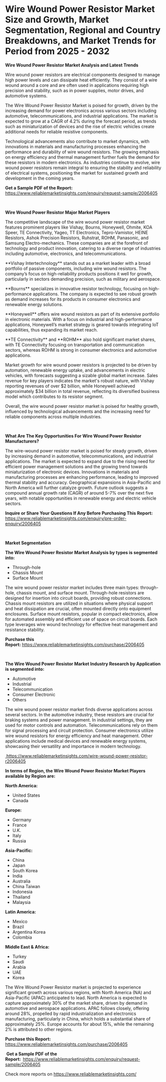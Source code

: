 <p><h1>Wire Wound Power Resistor Market Size and Growth, Market Segmentation, Regional and Country Breakdowns, and Market Trends for Period from 2025 -  2032</h1></p><p><strong>Wire Wound Power Resistor Market Analysis and Latest Trends</strong></p>
<p><p>Wire wound power resistors are electrical components designed to manage high power levels and can dissipate heat efficiently. They consist of a wire wound around a core and are often used in applications requiring high precision and stability, such as in power supplies, motor drives, and automotive systems. </p><p>The Wire Wound Power Resistor Market is poised for growth, driven by the increasing demand for power electronics across various sectors including automotive, telecommunications, and industrial applications. The market is expected to grow at a CAGR of 4.2% during the forecast period, as trends such as miniaturization of devices and the rise of electric vehicles create additional needs for reliable resistive components. </p><p>Technological advancements also contribute to market dynamics, with innovations in materials and manufacturing processes enhancing the performance and durability of wire wound resistors. The growing emphasis on energy efficiency and thermal management further fuels the demand for these resistors in modern electronics. As industries continue to evolve, wire wound power resistors remain integral to ensuring the stability and reliability of electrical systems, positioning the market for sustained growth and development in the coming years.</p></p>
<p><strong>Get a Sample PDF of the Report:&nbsp;</strong> <a href="https://www.reliablemarketinsights.com/enquiry/request-sample/2006405?utm_campaign=3047&utm_medium=2&utm_source=Github&utm_content=ia&utm_term=06042025&utm_id=wire-wound-power-resistor">https://www.reliablemarketinsights.com/enquiry/request-sample/2006405</a></p>
<p>&nbsp;</p>
<p><strong>Wire Wound Power Resistor Major Market Players</strong></p>
<p><p>The competitive landscape of the wire wound power resistor market features prominent players like Vishay, Bourns, Honeywell, Ohmite, KOA Speer, TE Connectivity, Yageo, TT Electronics, Tepro-Vamistor, HEINE Resistors, Ashok Precision Resistors, Ruhstrat, ROHM, Panasonic, and Samsung Electro-mechanics. These companies are at the forefront of technology and product innovation, catering to a diverse range of industries including automotive, electronics, and telecommunications.</p><p>**Vishay Intertechnology** stands out as a market leader with a broad portfolio of passive components, including wire wound resistors. The company’s focus on high-reliability products positions it well for growth, particularly in sectors demanding precision, such as military and aerospace.</p><p>**Bourns** specializes in innovative resistor technology, focusing on high-performance applications. The company is expected to see robust growth as demand increases for its products in consumer electronics and renewable energy solutions.</p><p>**Honeywell** offers wire wound resistors as part of its extensive portfolio in electronic materials. With a focus on industrial and high-performance applications, Honeywell’s market strategy is geared towards integrating IoT capabilities, thus expanding its market reach.</p><p>**TE Connectivity** and **ROHM** also hold significant market shares, with TE Connectivity focusing on transportation and communication sectors, whereas ROHM is strong in consumer electronics and automotive applications.</p><p>Market growth for wire wound power resistors is projected to be driven by automation, renewable energy uptake, and advancements in electric vehicles, with forecasts suggesting a sizable global market increase. Sales revenue for key players indicates the market's robust nature, with Vishay reporting revenues of over $2 billion, while Honeywell achieved approximately $34 billion in total revenue, reflecting its diversified business model which contributes to its resistor segment.</p><p>Overall, the wire wound power resistor market is poised for healthy growth, influenced by technological advancements and the increasing need for reliable components across multiple industries.</p></p>
<p>&nbsp;</p>
<p><strong>What Are The Key Opportunities For Wire Wound Power Resistor Manufacturers?</strong></p>
<p><p>The wire-wound power resistor market is poised for steady growth, driven by increasing demand in automotive, telecommunications, and industrial applications. The market is expected to expand due to the rising need for efficient power management solutions and the growing trend towards miniaturization of electronic devices. Innovations in materials and manufacturing processes are enhancing performance, leading to improved thermal stability and accuracy. Geographical expansions in Asia-Pacific and North America will further catalyze growth. Future outlook suggests a compound annual growth rate (CAGR) of around 5-7% over the next five years, with notable opportunities in renewable energy and electric vehicle sectors.</p></p>
<p><strong>Inquire or Share Your Questions If Any Before Purchasing This Report:</strong> <a href="https://www.reliablemarketinsights.com/enquiry/pre-order-enquiry/2006405?utm_campaign=3047&utm_medium=2&utm_source=Github&utm_content=ia&utm_term=06042025&utm_id=wire-wound-power-resistor">https://www.reliablemarketinsights.com/enquiry/pre-order-enquiry/2006405</a></p>
<p>&nbsp;</p>
<p><strong>Market Segmentation</strong></p>
<p><strong>The Wire Wound Power Resistor Market Analysis by types is segmented into:</strong></p>
<p><ul><li>Through-hole</li><li>Chassis Mount</li><li>Surface Mount</li></ul></p>
<p><p>The wire wound power resistor market includes three main types: through-hole, chassis mount, and surface mount. Through-hole resistors are designed for insertion into circuit boards, providing robust connections. Chassis mount resistors are utilized in situations where physical support and heat dissipation are crucial, often mounted directly onto equipment enclosures. Surface mount resistors, popular in compact electronics, allow for automated assembly and efficient use of space on circuit boards. Each type leverages wire wound technology for effective heat management and resistance stability.</p></p>
<p><strong>Purchase this Report:&nbsp;</strong><a href="https://www.reliablemarketinsights.com/purchase/2006405?utm_campaign=3047&utm_medium=2&utm_source=Github&utm_content=ia&utm_term=06042025&utm_id=wire-wound-power-resistor">https://www.reliablemarketinsights.com/purchase/2006405</a></p>
<p>&nbsp;</p>
<p><strong>The Wire Wound Power Resistor Market Industry Research by Application is segmented into:</strong></p>
<p><ul><li>Automotive</li><li>Industrial</li><li>Telecommunication</li><li>Consumer Electronic</li><li>Others</li></ul></p>
<p><p>The wire wound power resistor market finds diverse applications across several sectors. In the automotive industry, these resistors are crucial for braking systems and power management. In industrial settings, they are used for motor controls and automation. Telecommunications rely on them for signal processing and circuit protection. Consumer electronics utilize wire wound resistors for energy efficiency and heat management. Other applications include medical devices and renewable energy systems, showcasing their versatility and importance in modern technology.</p></p>
<p><a href="https://www.reliablemarketinsights.com/wire-wound-power-resistor-r2006405?utm_campaign=3047&utm_medium=2&utm_source=Github&utm_content=ia&utm_term=06042025&utm_id=wire-wound-power-resistor">&nbsp;https://www.reliablemarketinsights.com/wire-wound-power-resistor-r2006405</a></p>
<p><strong>In terms of Region, the Wire Wound Power Resistor Market Players available by Region are:</strong></p>
<p>
    <p> <strong> North America: </strong>
        <ul>
            <li>United States</li>
            <li>Canada</li>
        </ul>
        </p> 
    <p> <strong> Europe: </strong>
        <ul>
            <li>Germany</li>
            <li>France</li>
            <li>U.K.</li>
            <li>Italy</li>
            <li>Russia</li>
        </ul>
        </p> 
    <p> <strong> Asia-Pacific: </strong>
        <ul>
            <li>China</li>
            <li>Japan</li>
            <li>South Korea</li>
            <li>India</li>
            <li>Australia</li>
            <li>China Taiwan</li>
            <li>Indonesia</li>
            <li>Thailand</li>
            <li>Malaysia</li>
        </ul>
        </p> 
    <p> <strong> Latin America: </strong>
        <ul>
            <li>Mexico</li>
            <li>Brazil</li>
            <li>Argentina Korea</li>
            <li>Colombia</li>
        </ul>
        </p> 
    <p> <strong> Middle East & Africa: </strong>
        <ul>
            <li>Turkey</li>
            <li>Saudi</li>
            <li>Arabia</li>
            <li>UAE</li>
            <li>Korea</li>
        </ul>
    </p>
    </p>
<p><p>The Wire Wound Power Resistor market is projected to experience significant growth across various regions, with North America (NA) and Asia-Pacific (APAC) anticipated to lead. North America is expected to capture approximately 30% of the market share, driven by demand in automotive and aerospace applications. APAC follows closely, offering around 28%, propelled by rapid industrialization and electronics manufacturing, particularly in China, which holds a substantial share of approximately 25%. Europe accounts for about 15%, while the remaining 2% is attributed to other regions.</p></p>
<p><strong>Purchase this Report: </strong><a href="https://www.reliablemarketinsights.com/purchase/2006405?utm_campaign=3047&utm_medium=2&utm_source=Github&utm_content=ia&utm_term=06042025&utm_id=wire-wound-power-resistor">https://www.reliablemarketinsights.com/purchase/2006405</a></p>
<p>&nbsp;<strong>Get a Sample PDF of the Report:&nbsp;&nbsp;</strong><a href="https://www.reliablemarketinsights.com/enquiry/request-sample/2006405?utm_campaign=3047&utm_medium=2&utm_source=Github&utm_content=ia&utm_term=06042025&utm_id=wire-wound-power-resistor">https://www.reliablemarketinsights.com/enquiry/request-sample/2006405</a></p>
<p><strong></strong></p>
<p>Check more reports on <a href="https://www.reliablemarketinsights.com/?utm_campaign=3047&utm_medium=2&utm_source=Github&utm_content=ia&utm_term=06042025&utm_id=wire-wound-power-resistor">https://www.reliablemarketinsights.com/</a></p>